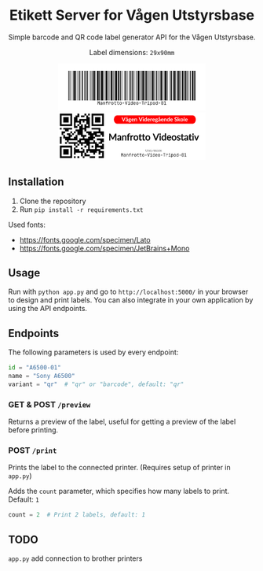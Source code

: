 <div align="center">
<h1>Etikett Server for Vågen Utstyrsbase</h1>
Simple barcode and QR code label generator API for the Vågen Utstyrsbase.
<br>

Label dimensions: `29x90mm`

<img src="demo/barcode_long.png" width="300" alt="Barcode label preview">
<img src="demo/qr_long.png" width="300" alt="QR label preview">


</div>

## Installation
1. Clone the repository
2. Run `pip install -r requirements.txt`

Used fonts: 
- https://fonts.google.com/specimen/Lato
- https://fonts.google.com/specimen/JetBrains+Mono

## Usage
Run with `python app.py` and go to `http://localhost:5000/` in your browser to design and print labels. You can also integrate in your own application by using the API endpoints.

## Endpoints
The following parameters is used by every endpoint:
```python
id = "A6500-01"
name = "Sony A6500"
variant = "qr"  # "qr" or "barcode", default: "qr"
```

### GET & POST `/preview`
Returns a preview of the label, useful for getting a preview of the label before printing.

### POST `/print`
Prints the label to the connected printer. (Requires setup of printer in `app.py`)

Adds the `count` parameter, which specifies how many labels to print. Default: `1`
```python
count = 2  # Print 2 labels, default: 1
```

## TODO
`app.py` add connection to brother printers
